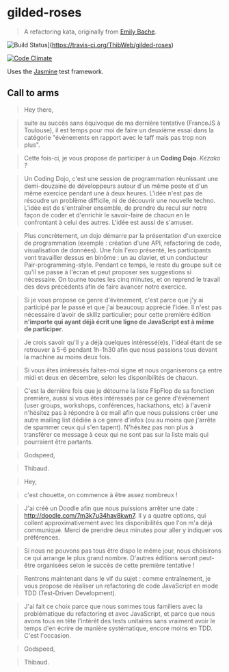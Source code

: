 gilded-roses
============

> A refactoring kata, originally from [Emily Bache](https://github.com/emilybache/Refactoring-Katas).

![Build Status](https://travis-ci.org/ThibWeb/gilded-roses.png?branch=master)](https://travis-ci.org/ThibWeb/gilded-roses)

[![Code Climate](https://codeclimate.com/github/ThibWeb/gilded-roses.png)](https://codeclimate.com/github/ThibWeb/gilded-roses)

Uses the [Jasmine](http://pivotal.github.io/jasmine/) test framework.

## Call to arms

> Hey there,

> suite au succès sans équivoque de ma dernière tentative (FranceJS à Toulouse), il est temps pour moi de faire un deuxième essai dans la catégorie "évènements en rapport avec le taff mais pas trop non plus".

> Cette fois-ci, je vous propose de participer à un __Coding Dojo__. _Kézako ?_

> Un Coding Dojo, c'est une session de programmation réunissant une demi-douzaine de développeurs autour d'un même poste et d'un même exercice pendant une à deux heures. L'idée n'est pas de résoudre un problème difficile, ni de découvrir une nouvelle techno. L'idée est de s'entraîner ensemble, de prendre du recul sur notre façon de coder et d'enrichir le savoir-faire de chacun en le confrontant à celui des autres. L'idée est aussi de s'amuser.

> Plus concrètement, un dojo démarre par la présentation d'un exercice de programmation (exemple : création d'une API, refactoring de code, visualisation de données). Une fois l'exo présenté, les participants vont travailler dessus en binôme : un au clavier, et un conducteur Pair-programming-style. Pendant ce temps, le reste du groupe suit ce qu'il se passe à l'écran et peut proposer ses suggestions si nécessaire. On tourne toutes les cinq minutes, et on reprend le travail des devs précédents afin de faire avancer notre exercice.

> Si je vous propose ce genre d'évènement, c'est parce que j'y ai participé par le passé et que j'ai beaucoup apprécié l'idée. Il n'est pas nécessaire d'avoir de skillz particulier; pour cette première édition __n'importe qui ayant déjà écrit une ligne de JavaScript est à même de participer__.

> Je crois savoir qu'il y a déjà quelques intéressé(e)s, l'idéal étant de se retrouver à 5-6 pendant 1h-1h30 afin que nous passions tous devant la machine au moins deux fois.

> Si vous êtes intéressés faites-moi signe et nous organiserons ça entre midi et deux en décembre, selon les disponibilités de chacun.

> C'est la dernière fois que je détourne la liste FlipFlop de sa fonction première, aussi si vous êtes intéressés par ce genre d'évènement (user groups, workshops, conférences, hackathons, etc) à l'avenir n'hésitez pas à répondre à ce mail afin que nous puissions créer une autre mailing list dédiée à ce genre d'infos (ou au moins que j'arrête de spammer ceux qui s'en tapent). N'hésitez pas non plus à transférer ce message à ceux qui ne sont pas sur la liste mais qui pourraient être partants.

> Godspeed,

> Thibaud.

> Hey,

> c'est chouette, on commence à être assez nombreux !

> J'ai créé un Doodle afin que nous puissions arrêter une date : http://doodle.com/7m3k7u34hav8kwn7. Il y a quatre options, qui collent approximativement avec les disponibilités que l'on m'a déjà communiqué. Merci de prendre deux minutes pour aller y indiquer vos préférences.

> Si nous ne pouvons pas tous être dispo le même jour, nous choisirons ce qui arrange le plus grand nombre. D'autres éditions seront peut-être organisées selon le succès de cette première tentative !

> Rentrons maintenant dans le vif du sujet : comme entraînement, je vous propose de réaliser un refactoring de code JavaScript en mode TDD (Test-Driven Development).

> J'ai fait ce choix parce que nous sommes tous familiers avec la problématique du refactoring et avec JavaScript, et parce que nous avons tous en tête l'intérêt des tests unitaires sans vraiment avoir le temps d'en écrire de manière systématique, encore moins en TDD. C'est l'occasion.

> Godspeed,

> Thibaud.
